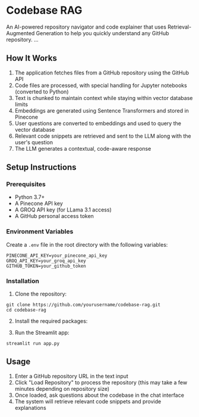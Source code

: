 # Codebase RAG

An AI-powered repository navigator and code explainer that uses Retrieval-Augmented Generation to help you quickly understand any GitHub repository.
...
## How It Works

1. The application fetches files from a GitHub repository using the GitHub API
2. Code files are processed, with special handling for Jupyter notebooks (converted to Python)
3. Text is chunked to maintain context while staying within vector database limits
4. Embeddings are generated using Sentence Transformers and stored in Pinecone
5. User questions are converted to embeddings and used to query the vector database
6. Relevant code snippets are retrieved and sent to the LLM along with the user's question
7. The LLM generates a contextual, code-aware response

## Setup Instructions

### Prerequisites

- Python 3.7+
- A Pinecone API key
- A GROQ API key (for LLama 3.1 access)
- A GitHub personal access token

### Environment Variables

Create a `.env` file in the root directory with the following variables:

```
PINECONE_API_KEY=your_pinecone_api_key
GROQ_API_KEY=your_groq_api_key
GITHUB_TOKEN=your_github_token
```

### Installation

1. Clone the repository:
```
git clone https://github.com/yourusername/codebase-rag.git
cd codebase-rag
```

2. Install the required packages:

3. Run the Streamlit app:
```
streamlit run app.py
```

## Usage

1. Enter a GitHub repository URL in the text input
2. Click "Load Repository" to process the repository (this may take a few minutes depending on repository size)
3. Once loaded, ask questions about the codebase in the chat interface
4. The system will retrieve relevant code snippets and provide explanations
